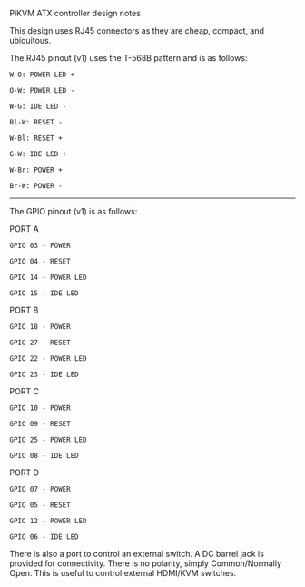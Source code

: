 PiKVM ATX controller design notes

This design uses RJ45 connectors as they are cheap, compact, and ubiquitous.

The RJ45 pinout (v1) uses the T-568B pattern and is as follows:

    W-O: POWER LED +

    O-W: POWER LED -

    W-G: IDE LED -

    Bl-W: RESET -

    W-Bl: RESET +

    G-W: IDE LED +

    W-Br: POWER +

    Br-W: POWER -

-----

The GPIO pinout (v1) is as follows:

PORT A

    GPIO 03 - POWER

    GPIO 04 - RESET

    GPIO 14 - POWER LED

    GPIO 15 - IDE LED

PORT B

    GPIO 18 - POWER

    GPIO 27 - RESET

    GPIO 22 - POWER LED

    GPIO 23 - IDE LED

PORT C

    GPIO 10 - POWER

    GPIO 09 - RESET

    GPIO 25 - POWER LED

    GPIO 08 - IDE LED

PORT D

    GPIO 07 - POWER

    GPIO 05 - RESET

    GPIO 12 - POWER LED

    GPIO 06 - IDE LED


There is also a port to control an external switch.  A DC barrel jack is provided for connectivity.  There is no polarity, simply Common/Normally Open.  This is useful to control external HDMI/KVM switches.
